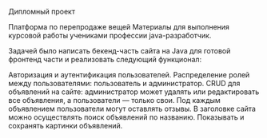 Дипломный проект

Платформа по перепродаже вещей
Материалы для выполнения курсовой работы учениками профессии java-разработчик. 

Задачей было написать бекенд-часть сайта на Java для готовой фронтенд части и реализовать следующий функционал:

Авторизация и аутентификация пользователей.
Распределение ролей между пользователями: пользователь и администратор.
CRUD для объявлений на сайте: администратор может удалять или редактировать все объявления, а пользователи — только свои.
Под каждым объявлением пользователи могут оставлять отзывы.
В заголовке сайта можно осуществлять поиск объявлений по названию.
Показывать и сохранять картинки объявлений.
